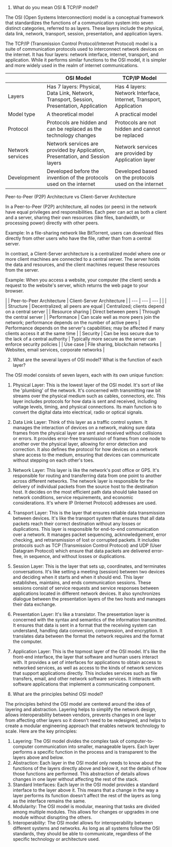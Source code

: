 1. What do you mean OSI & TCP/IP model?

The OSI (Open Systems Interconnection) model is a conceptual framework that standardizes the functions of a communication system into seven distinct categories, referred to as layers. These layers include the physical, data link, network, transport, session, presentation, and application layers.

The TCP/IP (Transmission Control Protocol/Internet Protocol) model is a suite of communication protocols used to interconnect network devices on the internet. It has four layers: network interface, internet, transport, and application. While it performs similar functions to the OSI model, it is simpler and more widely used in the realm of internet communications.

|                  | OSI Model                                                                                 | TCP/IP Model                                                      |
|  --- | --- | --- |
| Layers           | Has 7 layers: Physical, Data Link, Network, Transport, Session, Presentation, Application | Has 4 layers: Network Interface, Internet, Transport, Application |
| Model type       | A theoretical model                                                                       | A practical model                                                 |
| Protocol         | Protocols are hidden and can be replaced as the technology changes                        | Protocols are not hidden and cannot be replaced                   |
| Network services | Network services are provided by Application, Presentation, and Session layers            | Network services are provided by Application layer                |
| Development      | Developed before the invention of the protocols used on the internet                      | Developed based on the protocols used on the internet             |

Peer-to-Peer (P2P) Architecture vs Client-Server Architecture

In a Peer-to-Peer (P2P) architecture, all nodes (or peers) in the network have equal privileges and responsibilities. Each peer can act as both a client and a server, sharing their own resources (like files, bandwidth, or processing power) directly with other peers.

Example: In a file-sharing network like BitTorrent, users can download files directly from other users who have the file, rather than from a central server.

In contrast, a Client-Server architecture is a centralized model where one or more client machines are connected to a central server. The server holds the data and resources, and the client machines request these resources from the server.

Example: When you access a website, your computer (the client) sends a request to the website's server, which returns the web page to your browser.

|                  | Peer-to-Peer Architecture                                                                        | Client-Server Architecture                                                                                   |
|  --- | --- | --- |                                                                                                  |                                                                                                              |
| Structure        | Decentralized; all peers are equal                                                               | Centralized; clients depend on a central server                                                              |
| Resource sharing | Direct between peers                                                                             | Through the central server                                                                                   |
| Performance      | Can scale well as more peers join the network; performance depends on the number of active peers | Performance depends on the server's capabilities; may be affected if many clients access it at the same time |
| Security         | Can be less secure due to the lack of a central authority                                        | Typically more secure as the server can enforce security policies                                            |
| Use case         | File sharing, blockchain networks                                                                | Websites, email services, corporate networks                                                                 |


2. What are the several layers of OSI model? What is the function of each layer?

The OSI model consists of seven layers, each with its own unique function:

1. Physical Layer: This is the lowest layer of the OSI model. It's sort of like the 'plumbing' of the network. It's concerned with transmitting raw bit streams over the physical medium such as cables, connectors, etc. This layer includes protocols for how data is sent and received, including voltage levels, timing, and physical connections. Its main function is to convert the digital data into electrical, radio or optical signals.
2. Data Link Layer: Think of this layer as a traffic control system. It manages the interaction of devices on a network, making sure data frames from the physical layer are sent and received without collisions or errors. It provides error-free transmission of frames from one node to another over the physical layer, allowing for error detection and correction. It also defines the protocol for how devices on a network share access to the medium, ensuring that devices can communicate without stepping on each other's toes.
3. Network Layer: This layer is like the network's post office or GPS. It's responsible for routing and transferring data from one point to another across different networks. The network layer is responsible for the delivery of individual packets from the source host to the destination host. It decides on the most efficient path data should take based on network conditions, service requirements, and economic considerations. It's where IP (Internet Protocol) addresses are used.
4. Transport Layer: This is the layer that ensures reliable data transmission between devices. It's like the transport system that ensures that all data packets reach their correct destination without any losses or duplications. This layer is responsible for end-to-end communication over a network. It manages packet sequencing, acknowledgement, error checking, and retransmission of lost or corrupted packets. It includes protocols such as TCP (Transmission Control Protocol) and UDP (User Datagram Protocol) which ensure that data packets are delivered error-free, in sequence, and without losses or duplications.
5. Session Layer: This is the layer that sets up, coordinates, and terminates conversations. It's like setting a meeting (session) between two devices and deciding when it starts and when it should end. This layer establishes, maintains, and ends communication sessions. These sessions consist of service requests and service responses between applications located in different network devices. It also synchronizes dialogue between the presentation layers of the two hosts and manages their data exchange.
6. Presentation Layer: It's like a translator. The presentation layer is concerned with the syntax and semantics of the information transmitted. It ensures that data is sent in a format that the receiving system can understand, handling data conversion, compression, and encryption. It translates data between the format the network requires and the format the computer.
7. Application Layer: This is the topmost layer of the OSI model. It's like the front-end interface, the layer that software and human users interact with. It provides a set of interfaces for applications to obtain access to networked services, as well as access to the kinds of network services that support applications directly. This includes services such as file transfers, email, and other network software services. It interacts with software applications that implement a communicating component.

3. What are the principles behind OSI model?

The principles behind the OSI model are centered around the idea of layering and abstraction. Layering helps to simplify the network design, allows interoperability between vendors, prevents changes in one layer from affecting other layers so it doesn't need to be redesigned, and helps to create a modular engineering approach that enables network technology to scale. Here are the key principles:

1. Layering: The OSI model divides the complex task of computer-to-computer communication into smaller, manageable layers. Each layer performs a specific function in the process and is transparent to the layers above and below.
2. Abstraction: Each layer in the OSI model only needs to know about the functions of the layers directly above and below it, not the details of how those functions are performed. This abstraction of details allows changes in one layer without affecting the rest of the stack.
3. Standard Interfaces: Each layer in the OSI model provides a standard interface to the layer above it. This means that a change in the way a layer performs its function doesn't affect the rest of the layers as long as the interface remains the same.
4. Modularity: The OSI model is modular, meaning that tasks are divided among multiple modules. This allows for changes or upgrades in one module without disrupting the others.
5. Interoperability: The OSI model allows for interoperability between different systems and networks. As long as all systems follow the OSI standards, they should be able to communicate, regardless of the specific technology or architecture used.
